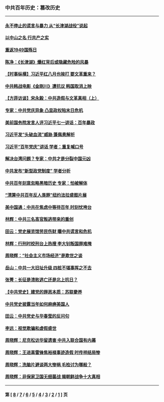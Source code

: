 ### 中共百年历史：篡改历史
---
#### [永不停止的谎言与暴力 从“长津湖战役”说起](../../pages/nf1176115/n13494094.md?02160430) 
#### [以中山之名 行共产之实](../../pages/nf1176115/n13346437.md?02160430) 
#### [重返1949国殇日](../../pages/nf1176115/n13346372.md?02160430) 
#### [陈净：《长津湖》爆红背后或隐藏危险的风暴](../../pages/nf1176115/n13314364.md?02160430) 
#### [【时事纵横】习近平红八月也挨打 要文革重来？](../../pages/nf1176115/n13231393.md?02160430) 
#### [中共韩战电影《金刚川》遭抗议 韩国取消上映](../../pages/nf1176115/n13219114.md?02160430) 
#### [【方菲访谈】宋永毅：中共造假与文革真相（上）](../../pages/nf1176115/n13200760.md?02160430) 
#### [专家：中共党庆异象 凸显政权陷末日危机](../../pages/nf1176115/n13067084.md?02160430) 
#### [美前国务院发言人评习近平七一讲话：百年暴政](../../pages/nf1176115/n13066986.md?02160430) 
#### [习近平发“头破血流”威胁 蓬佩奥解析](../../pages/nf1176115/n13063604.md?02160430) 
#### [习近平“百年党庆”讲话 学者：重复喊口号](../../pages/nf1176115/n13061411.md?02160430) 
#### [解决台湾问题？专家：中共才是分裂中国元凶](../../pages/nf1176115/n13060811.md?02160430) 
#### [中共发布“新型政党制度” 学者分析](../../pages/nf1176115/n13056354.md?02160430) 
#### [中共百年刻意忽略黑暗历史 专家：怕被解体](../../pages/nf1176115/n13056056.md?02160430) 
#### [“清算中共百年反人类罪”纽约法拉盛图片展](../../pages/nf1176115/n13052220.md?02160430) 
#### [美中国通：中共在焦虑中等待百年 时刻忧垮台](../../pages/nf1176115/n13048820.md?02160430) 
#### [林辉：中共三名高官叛逃带来的重创](../../pages/nf1176115/n13035206.md?02160430) 
#### [田云：党史展览馆劳民伤财 曝中共谎言和危机](../../pages/nf1176115/n13033900.md?02160430) 
#### [林辉：行刑时绞刑台上热搜 李大钊叛国罪难掩](../../pages/nf1176115/n13031965.md?02160430) 
#### [周晓辉：“社会主义市场经济”是欺世之谈](../../pages/nf1176115/n13024090.md?02160430) 
#### [岳山：中共一大旧址升级 四桩不堪事挥之不去](../../pages/nf1176115/n13021697.md?02160430) 
#### [张菁：长征是溃败逃亡还是北上抗日？](../../pages/nf1176115/n13020585.md?02160430) 
#### [【中共党史】建党的罪恶本质：苏联豢养](../../pages/nf1176115/n13011888.md?02160430) 
#### [中共党史披露当年如何麻痹美国人](../../pages/nf1176115/n12966400.md?02160430) 
#### [田云：中共党史与华春莹的反问句](../../pages/nf1176115/n12765178.md?02160430) 
#### [李远：视觉欺骗和虚假盛世](../../pages/nf1176115/n12993376.md?02160430) 
#### [周晓辉：尼克松访华留遗害 中共入联合国有内幕](../../pages/nf1176115/n12991422.md?02160430) 
#### [周晓辉：王进喜雷锋焦裕禄事迹造假 时传祥结局惨](../../pages/nf1176115/n12985497.md?02160430) 
#### [周晓辉：洗脑片避谈两大惨祸 毛检讨为哪般？](../../pages/nf1176115/n12971285.md?02160430) 
#### [周晓辉：非保家卫国无细菌战 揭朝鲜战争十大真相](../../pages/nf1176115/n12954161.md?02160430) 

---
#### 第 [ [8](./8.md?02160430) / [7](./7.md?02160430) / [6](./6.md?02160430) / [5](./5.md?02160430) / [4](./4.md?02160430) / [3](./3.md?02160430) / [2](./2.md?02160430) / [1](./1.md?02160430) ] 页

